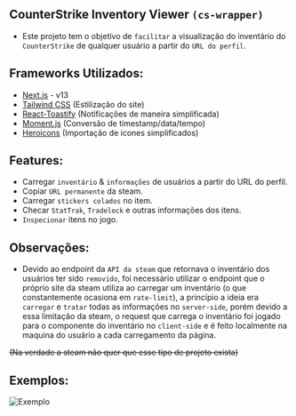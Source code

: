 ## CounterStrike Inventory Viewer `(cs-wrapper)`
- Este projeto tem o objetivo de `facilitar` a visualização do inventário do `CounterStrike` de qualquer usuário a partir do `URL do perfil`.

## Frameworks Utilizados:
- <a href="https://nextjs.org/">Next.js</a> - v13
- <a href="https://tailwindcss.com/">Tailwind CSS</a> (Estilização do site)
- <a href="https://fkhadra.github.io/react-toastify/">React-Toastify</a> (Notificações de maneira simplificada)
- <a href="https://momentjs.com/">Moment.js</a> (Conversão de timestamp/data/tempo)
- <a href="https://heroicons.com/">Heroicons</a> (Importação de icones simplificados)

## Features:
- Carregar `inventário` & `informações` de usuários a partir do URL do perfil.
- Copiar `URL permanente` da steam.
- Carregar `stickers colados` no item.
- Checar `StatTrak`, `Tradelock` e outras informações dos itens.
- `Inspecionar` itens no jogo.

## Observações:
- Devido ao endpoint da `API da steam` que retornava o inventário dos usuários ter sido `removido`, foi necessário utilizar o endpoint que o próprio site da steam utiliza ao carregar um inventário (o que constantemente ocasiona em `rate-limit`), a princípio a ideia era `carregar` e `tratar` todas as informações no `server-side`, porém devido a essa limitação da steam, o request que carrega o inventário foi jogado para o componente do inventário no `client-side` e é feito localmente na maquina do usuário a cada carregamento da página. 

<s>(Na verdade a steam não quer que esse tipo de projeto exista)</s>

## Exemplos:
![Exemplo](https://media.discordapp.net/attachments/1132549314330239037/1132549370097696860/steamviewer2.png?width=1381&height=701)